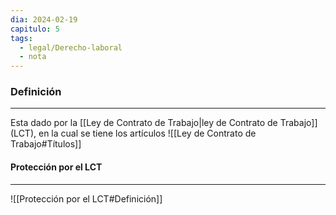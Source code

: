 ```yaml
---
dia: 2024-02-19
capitulo: 5
tags:
  - legal/Derecho-laboral
  - nota
---
```

### Definición
---
Esta dado por la [[Ley de Contrato de Trabajo|ley de Contrato de Trabajo]] (LCT), en la cual se tiene los artículos ![[Ley de Contrato de Trabajo#Títulos]]
#### Protección por el LCT
---
![[Protección por el LCT#Definición]]